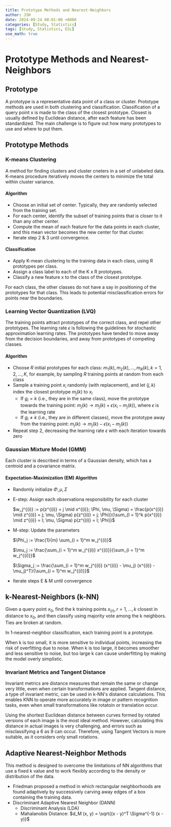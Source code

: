 ```yaml
---
title: Prototype Methods and Nearest-Neighbors
author: JSH
date: 2024-09-24 08:01:00 +0800
categories: [Study, Statistics]
tags: [Study, Statistics, ESL]
use_math: true
---
```


# Prototype Methods and Nearest-Neighbors

## Prototype
A prototype is a representative data point of a class or cluster.
Prototype methods are used in both clustering and classification.
Classification of a query point x is made to the class of the closest prototype.
Closest is usually defined by Euclidean distance, after each feature has been standardized.
The main challenge is to figure out how many prototypes to use and where to put them.

## Prototype Methods

### K-means Clustering
A method for finding clusters and cluster cneters in a set of unlabeled data.
K-means procedure iteratively moves the centers to minimize the total within cluster variance.

#### Algorithm
* Choose an initial set of center. Typically, they are randomly selected from the training set.
* For each center, identify the subset of training points that is closer to it than any other center.
* Compute the mean of each feature for the data points in each cluster, and this mean vector becomes the new center for that cluster.
* Iterate step 2 & 3 until convergence.

#### Classification
* Apply K-mean clustering to the training data in each class, using R prototypes per class.
* Assign a class label to each of the K x R prototypes.
* Classify a new feature x to the class of the closest prototype.

For each class, the other classes do not have a say in positioning of the prototypes for that class.
This leads to potential misclassification errors for points near the boundaries.

### Learning Vector Quantization (LVQ)
The training points attract prototypes of the correct class, and repel other prototypes.
The learning rate $\epsilon$ is following the guidelines for stochastic approximation learning rates.
The prototypes have tended to move away from the decision boundaries, and away from prototypes of competing classes.

#### Algorithm
* Choose $R$ initial prototypes for each class: $m_1(k), m_2(k), \ldots, m_R(k), k = 1, 2, \ldots, K$, for example, by sampling $R$ training points at random from each class
* Sample a training point $x_i$ randomly (with replacement), and let $(j, k)$ index the closest prototype $m_j(k)$ to $x_i$
  * If $g_i = k$ (i.e., they are in the same class), move the prototype towards the training point: $m_j(k) \rightarrow m_j(k) + \epsilon (x_i - m_j(k))$, where $\epsilon$ is the learning rate
  * If $g_i \neq k$ (i.e., they are in different classes), move the prototype away from the training point: $m_j(k) \rightarrow m_j(k) - \epsilon (x_i - m_j(k))$
* Repeat step 2, decreasing the learning rate $\epsilon$ with each iteration towards zero

### Gaussian Mixture Model (GMM)
Each cluster is described in terms of a Gaussian density, which has a centroid and a covariance matrix.

#### Expectation-Maximization (EM) Algorithm
* Randomly initialize $\Phi, \mu, \Sigma$
* E-step: Assign each observationa responsibility for each cluster

  $w_j^{(i)} := p(z^{(i)} = j \mid x^{(i)}; \Phi, \mu, \Sigma) = \frac{p(x^{(i)} \mid z^{(i)} = j; \mu, \Sigma) p(z^{(i)} = j; \Phi)}{\sum_{l = 1}^k p(x^{(i)} \mid z^{(i)} = l; \mu, \Sigma) p(z^{(i)} = l; \Phi)}$
* M-step: Update the parameters

  $\Phi_j := \frac{1}{m} \sum_{i = 1}^m w_j^{(i)}$

  $\mu_j := \frac{\sum_{i = 1}^m w_j^{(i)} x^{(i)}}{\sum_{i = 1}^m w_j^{(i)}}$

  $\Sigma_j := \frac{\sum_{i = 1}^m w_j^{(i)} (x^{(i)} - \mu_j) (x^{(i)} - \mu_j)^T}{\sum_{i = 1}^m w_j^{(i)}}$
* Iterate steps E & M until convergence

## k-Nearest-Neighbors (k-NN)
Given a query point $x_0$, find the k training points $x_{(r)}, r = 1, \ldots, k$ closest in distance to $x_0$, and then classify using majority vote among the k neighbors.
Ties are broken at random.

In 1-nearest-neighbor classification, each training point is a prototype.

When k is too small, it is more sensitive to individual points, increasing the risk of overfitting due to noise.
When k is too large, it becomes smoother and less sensitive to noise, but too large k can cause underfitting by making the model overly simplistic.

### Invariant Metrics and Tangent Distance
Invariant metrics are distance measures that remain the same or change very little, even when certain transformations are applied.
Tangent distance, a type of invariant metric, can be used in k-NN's distance calculations.
This enables KNN to operate more accurately in image or pattern recognition tasks, even when small transformations like rotatoin or translation occur.

Using the shortest Euclidean distance between curves formed by rotated versions of each image is the most ideal method.
However, calculating this distance in actual images is very challenging, and errors such as misclassifying a 6 as 9 can occur.
Therefore, using Tangent Vectors is more suitable, as it considers only small rotations.

## Adaptive Nearest-Neighbor Methods
This method is designed to overcome the limitations of NN algorithms that use a fixed k value and to work flexibly according to the density or distribution of the data.

* Friedman proposed a method in which rectangular neighborhoods are found adaptively by successively carving away edges of a box containing the training data.
* Discriminant Adaptive Nearest Neighbor (DANN)
  * Discriminant Analysis (LDA)
  * Mahalanobis Distance: $d_M (x, y) = \sqrt{(x - y)^T \Sigma^{-1} (x - y)}$
